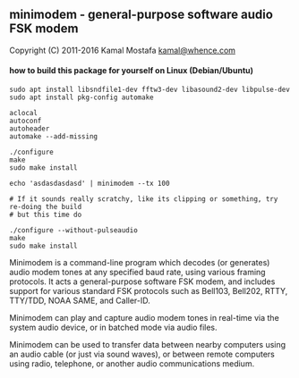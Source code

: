 ## minimodem - general-purpose software audio FSK modem
Copyright (C) 2011-2016 Kamal Mostafa <kamal@whence.com>

#### how to build this package for yourself on Linux (Debian/Ubuntu)

```
sudo apt install libsndfile1-dev fftw3-dev libasound2-dev libpulse-dev
sudo apt install pkg-config automake
 
aclocal
autoconf
autoheader
automake --add-missing

./configure
make
sudo make install

echo 'asdasdasdasd' | minimodem --tx 100

# If it sounds really scratchy, like its clipping or something, try re-doing the build
# but this time do

./configure --without-pulseaudio
make
sudo make install

```

Minimodem is a command-line program which decodes (or generates) audio
modem tones at any specified baud rate, using various framing protocols.
It acts a general-purpose software FSK modem, and includes support for
various standard FSK protocols such as Bell103, Bell202, RTTY, TTY/TDD,
NOAA SAME, and Caller-ID.

Minimodem can play and capture audio modem tones in real-time via the
system audio device, or in batched mode via audio files.

Minimodem can be used to transfer data between nearby computers using an
audio cable (or just via sound waves), or between remote computers using
radio, telephone, or another audio communications medium.

